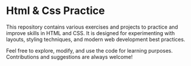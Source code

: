 # Html & Css Practice

This repository contains various exercises and projects to practice and improve skills in HTML and CSS. It is designed for experimenting with layouts, styling techniques, and modern web development best practices.

Feel free to explore, modify, and use the code for learning purposes. Contributions and suggestions are always welcome!


